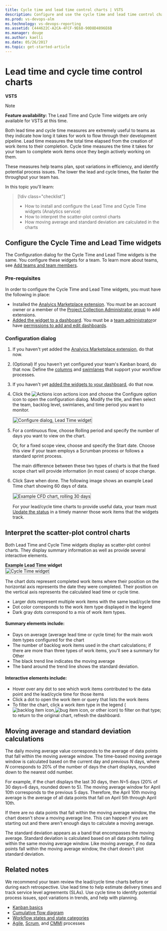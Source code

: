 ```yaml
---
title: Cycle time and lead time control charts | VSTS  
description: Configure and use the cycle time and lead time control charts/widgets to improve your team's ability to plan and improve processes  
ms.prod: vs-devops-alm  
ms.technology: vs-devops-reporting  
ms.assetid: C444622C-A2CA-4FCF-9E68-90D8D4896E6B  
ms.manager: douge
ms.author: kaelli
ms.date: 05/26/2017
ms.topic: get-started-article
---
```


# Lead time and cycle time control charts

**VSTS**

> [!NOTE]  
> <b>Feature availability:</b> The Lead Time and Cycle Time widgets are only available for VSTS at this time.

Both lead time and cycle time measures are extremely useful to teams as they indicate how long it takes for work to flow through their development pipeline. Lead time measures the total time elapsed from the creation of work items to their completion. Cycle time measures the time it takes for your team to complete work items once they begin actively working on them.  

These measures help teams plan, spot variations in efficiency, and identify potential process issues. The lower the lead and cycle times, the faster the throughput your team has.
 
In this topic you'll learn:

> [!div class="checklist"] 
> * How to install and configure the Lead Time and Cycle Time widgets (Analytics service)  
> * How to interpret the scatter-plot control charts  
> * How moving average and standard deviation are calculated in the charts


<a id="configure-widget"></a>
## Configure the Cycle Time and Lead Time widgets    

The Configuration dialog for the Cycle Time and Lead Time widgets is the same. You configure these widgets for a team. To learn more about teams, see [Add teams and team members](../../work/scale/multiple-teams.md).  

### Pre-requisites
In order to configure the Cycle Time and Lead Time widgets, you must have the following in place:  
- Installed the [Analyics Marketplace extension](https://marketplace.visualstudio.com/items?itemName=ms.vss-analytics). You must be an account owner or a member of the [Project Collection Administrator group](../../security/set-project-collection-level-permissions.md) to add extensions.  
- [Added the widget to a dashboard](../add-widget-to-dashboard.md). You must be a [team administrator](../../work/scale/add-team-administrator.md)or have [permissions to add and edit dashboards](../dashboards/dashboard-permissions.md#set-permissions). 

### Configuration dialog 
1. If you haven't yet added the [Analyics Marketplace extension](https://marketplace.visualstudio.com/items?itemName=ms.vss-analytics), do that now. 

2. (Optional) If you haven't yet configured your team's Kanban board, do that now. Define the [columns](../../work/kanban/add-columns.md) and [swimlanes](../../work/kanban/expedite-work.md) that support your workflow processes.  

3. If you haven't yet [added the widgets to your dashboard](../add-widget-to-dashboard.md), do that now.  

4. Click the ![Actions icon](../_img/icons/actions-icon.png) actions icon and choose the Configure option icon to open the configuration dialog. Modify the title, and then select the team, backlog level, swimlanes, and time period you want to monitor.  

	<img src="_img/cycle-lead-time-configure-dialog.png" alt="Configure dialog, Lead Time widget" style="border: 2px solid #C3C3C3;" />    

5. For a continuous flow, choose Rolling period and specify the number of days you want to view on the chart.  

	Or, for a fixed scope view, choose and specify the Start date. Choose this view if your team employs a Scrumban process or follows a standard sprint process.  

	The main difference between these two types of charts is that the fixed scope chart will provide information (in most cases) of scope change.    

7. Click Save when done. The following image shows an example Lead Time chart showing 60 days of data. 
   
	<img src="_img/cycle-lead-time-lt-sample-chart.png" alt="Example CFD chart, rolling 30 days" style="border: 2px solid #C3C3C3;" /> 

	For your lead/cycle time charts to provide useful data, your team must [Update the status](../../work/kanban/kanban-basics.md#track-work) in a timely manner those work items that the widgets track.  


## Interpret the scatter-plot control charts 

Both Lead Time and Cycle Time widgets display as scatter-plot control charts. They display summary information as well as provide several interactive elements. 

**Example Lead Time widget**  
<img src="_img/lead-time-control-chart.png" alt="Cycle Time widget" style="border: 2px solid #C3C3C3;" />

The chart dots represent completed work items where their position on the horizontal axis represents the date they were completed. Their position on the vertical axis represents the calculated lead time or cycle time. 
- Larger dots represent multiple work items with the same lead/cycle time 
- Dot color corresponds to the work item type displayed in the legend
- Dark gray dots correspond to a mix of work item types.
  

#### Summary elements include: 
- Days on average (average lead time or cycle time) for the main work item types configured for the chart 
- The number of backlog work items used in the chart calculations; if there are more than three types of work items, you'll see a summary for Other  
- The black trend line indicates the moving average 
- The band around the trend line shows the standard deviation.

#### Interactive elements include:  
- Hover over any dot to see which work items contributed to the data point and the lead/cycle time for those items  
- Click a dot to open the work item or query that lists the work items   
- To filter the chart, click a work item type in the legend (![backlog item icon](../../_img/icons/user-story-icon.png),![bug item icon](../../_img/icons/bug-icon.png), or other icon)  to filter on that type; to return to the original chart, refresh the dashboard.  


## Moving average and standard deviation calculations 

The daily moving average value corresponds to the average of data points that fall within the moving average window. 
The time-based moving average window is calculated based on the current day and previous *N* days, where *N* corresponds to 20% of the number of days the chart displays, rounded down to the nearest odd number. 

For example, if the chart displays the last 30 days, then *N*=5 days (20% of 30 days=6 days, rounded down to 5). The moving average window for April 10th corresponds to the previous 5 days. Therefore, the April 10th moving average is the average of all data points that fall on April 5th through April 10th.  

If there are no data points that fall within the moving average window, the chart doesn't show a moving average line. This can happen if you are starting out and there aren't enough days to calculate a moving average. 

The standard deviation appears as a band that encompasses the moving average. Standard deviation is calculated based on all data points falling within the same moving average window. Like moving average, if no data points fall within the moving average window, the chart doesn't plot standard deviation.  


## Related notes

We recommend your team review the lead/cycle time charts before or during each retrospective. Use lead time to help estimate delivery times and track service level agreements (SLAs). Use cycle time to identify potential process issues, spot variations in trends, and help with planning.   

- [Kanban basics](../../work/kanban/kanban-basics.md)  
- [Cumulative flow diagram](cumulative-flow.md)
- [Workflow states and state categories](../../work/customize/workflow-and-state-categories.md)
- [Agile](../../work/work-items/guidance/agile-process.md), [Scrum](../../work/work-items/guidance/scrum-process.md), and [CMMI](../../work/work-items/guidance/cmmi-process.md) processes

 
<!---
## Team activities to generate useful data 
    
- Define backlog items that the widgets will track (see [Create your backlog](../../work/backlogs/create-your-backlog.md))
- [Update the status](../../work/kanban/kanban-basics.md#track-work) in a timely manner those work items that the widgets track 
	- The lead time timer begins when the work item is created, which corresponds to the proposed state category (New, Approved, Proposed) and the work item is only presented on the chart when it is in the closed state  
	- The cycle time timer begins when the work item first enters an In-Progress state category (Active, Committed, Resolved)
	- For both charts, a work item will only contribute to calculations if it was assigned to a Completed state category (Closed or Done) within the time period shown in the chart.        


### Lead time versus cycle time   

Your team can use the lead time and cycle time control charts whether they follow Scrum, Kanban, or other methods or the team project is based on the [Agile](../../work/work-items/guidance/agile-process.md), [Scrum](../../work/work-items/guidance/scrum-process.md), or [CMMI](../../work/work-items/guidance/cmmi-process.md) processes. 

The diagram below illustrates how lead time differs from cycle time. These measures are calculated based on when work items are created (lead time), when work is started (cycle time), and when they are completed (both lead and cycle time). The system determines these times based on the workflow state, such as New, Proposed, or Approved, and the state category it is mapped to.  


Only completed work items&mdash;ones that have entered a Done or Closed state&mdash;factor into the calculations of lead time and cycle time. If a work item is marked completed and then reenters an in progress state, then it will contribute to the lead/cycle time measures when it is marked completed for a second time.  

If your team uses the Kanban board, you'll want to understand how your workflow states and custom Kanban columns map to state categories. For more information on configuring your Kanban board, see [Add columns](../../work/kanban/add-columns.md). And, to learn more about how workflow states map to state categories, see [Workflow states and state categories](../../work/customize/workflow-and-state-categories.md).   

-->